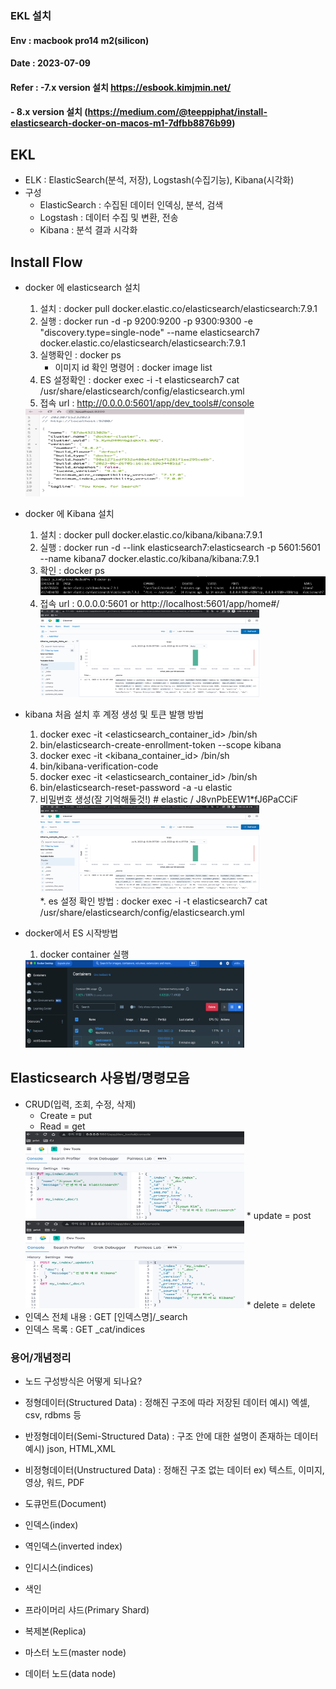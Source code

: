 ###  EKL 설치
#### Env : macbook pro14 m2(silicon)
#### Date : 2023-07-09
#### Refer : -7.x version 설치  https://esbook.kimjmin.net/
####         - 8.x version 설치 (https://medium.com/@teeppiphat/install-elasticsearch-docker-on-macos-m1-7dfbb8876b99)


## EKL 
- ELK : ElasticSearch(분석, 저장), Logstash(수집기능), Kibana(시각화)
- 구성
   * ElasticSearch : 수집된 데이터 인덱싱, 분석, 검색
   * Logstash : 데이터 수집 및 변환, 전송
   * Kibana : 분석 결과 시각화
 

## Install Flow  
- docker 에 elasticsearch 설치
  1. 설치 : docker pull docker.elastic.co/elasticsearch/elasticsearch:7.9.1
  2. 실행 : docker run -d -p 9200:9200 -p 9300:9300 -e "discovery.type=single-node" --name elasticsearch7 docker.elastic.co/elasticsearch/elasticsearch:7.9.1
  3. 실행확인 : docker ps
     * 이미지 id 확인 명령어 : docker image list
  4. ES 설정확인 : docker exec -i -t elasticsearch7 cat /usr/share/elasticsearch/config/elasticsearch.yml
  5. 접속 url : http://0.0.0.0:5601/app/dev_tools#/console  
  <img src = "img/img_34.png" width = "350" height = "140"/>  

- docker 에 Kibana 설치
  1. 설치 : docker pull docker.elastic.co/kibana/kibana:7.9.1
  2. 실행 : docker run -d --link elasticsearch7:elasticsearch -p 5601:5601 --name kibana7 docker.elastic.co/kibana/kibana:7.9.1
  3. 확인 : docker ps
     <img src = "img/img_27.png" width = "1150" height = "30"/>
  4. 접속 url : 0.0.0.0:5601  or http://localhost:5601/app/home#/        
      <img src = "img/img_30.png" width = "350" height = "140"/>

- kibana 처음 설치 후 계정 생성 및 토큰 발행 방법
  1. docker exec -it <elasticsearch_container_id> /bin/sh
  2. bin/elasticsearch-create-enrollment-token --scope kibana
  3. docker exec -it <kibana_container_id> /bin/sh
  4. bin/kibana-verification-code
  5. docker exec -it <elasticsearch_container_id> /bin/sh
  6. bin/elasticsearch-reset-password -a -u elastic
  7. 비밀번호 생성(잘 기억해둘것!)   # elastic / J8vnPbEEW1*fJ6PaCCiF     
     <img src = "img/img_30.png" width = "350" height = "140"/>          
  *. es 설정 확인 방법 : docker exec -i -t elasticsearch7 cat /usr/share/elasticsearch/config/elasticsearch.yml
  

- docker에서 ES 시작방법
  1. docker container 실행       
  <img src = "img/img_31.png" width = "350" height = "140"/>        


## Elasticsearch 사용법/명령모음
   * CRUD(입력, 조회, 수정, 삭제)
     * Create = put    
     * Read = get       
     <img src = "img/img_28.png" width = "350" height = "140"/>         
     * update = post        
        <img src = "img/img_29.png" width = "350" height = "140"/>        
     * delete = delete         
   * 인덱스 전체 내용 : GET [인덱스명]/_search        
   * 인덱스 목록 : GET _cat/indices       




### 용어/개념정리
- 노드 구성방식은 어떻게 되나요?

- 정형데이터(Structured Data) : 정해진 구조에 따라 저장된 데이터    예시) 엑셀, csv, rdbms 등
- 반정형데이터(Semi-Structured Data) : 구조 안에 대한 설명이 존재하는 데이터        예시) json, HTML,XML
- 비정형데이터(Unstructured Data) : 정해진 구조 없는 데이터   ex) 텍스트, 이미지, 영상, 워드, PDF   
- 도큐먼트(Document)
- 인덱스(index)
- 역인덱스(inverted index)
- 인디시스(indices)
- 색인
- 프라이머리 샤드(Primary Shard)
- 복제본(Replica)
- 마스터 노드(master node)
- 데이터 노드(data node)